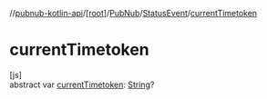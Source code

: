 //[pubnub-kotlin-api](../../../../index.md)/[[root]](../../index.md)/[PubNub](../index.md)/[StatusEvent](index.md)/[currentTimetoken](current-timetoken.md)

# currentTimetoken

[js]\
abstract var [currentTimetoken](current-timetoken.md): [String](https://kotlinlang.org/api/latest/jvm/stdlib/kotlin-stdlib/kotlin/-string/index.html)?
